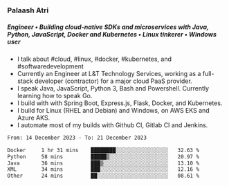 ### Palaash Atri

##### Engineer • Building cloud-native SDKs and microservices with Java, Python, JavaScript, Docker and Kubernetes • Linux tinkerer • Windows user

- I talk about #cloud, #linux, #docker, #kubernetes, and #softwaredevelopment
- Currently an Engineer at L&T Technology Services, working as a full-stack developer (contractor) for a major cloud PaaS provider.
- I speak Java, JavaScript, Python 3, Bash and Powershell. Currently learning how to speak Go.
- I build with with Spring Boot, Express.js, Flask, Docker, and Kubernetes.
- I build for Linux (RHEL and Debian) and Windows, on AWS EKS and Azure AKS.
- I automate most of my builds with Github CI, Gitlab CI and Jenkins.

<!--
**palaashatri/palaashatri** is a ✨ _special_ ✨ repository because its `README.md` (this file) appears on your GitHub profile.

Here are some ideas to get you started:

- 🔭 I’m currently working on ...
- 🌱 I’m currently learning ...
- 👯 I’m looking to collaborate on ...
- 🤔 I’m looking for help with ...
- 💬 Ask me about ...
- 📫 How to reach me: ...
- 😄 Pronouns: ...
- ⚡ Fun fact: ...
-->

<!--START_SECTION:waka-->

```txt
From: 14 December 2023 - To: 21 December 2023

Docker     1 hr 31 mins    ████████░░░░░░░░░░░░░░░░░   32.63 %
Python     58 mins         █████▒░░░░░░░░░░░░░░░░░░░   20.97 %
Java       36 mins         ███▒░░░░░░░░░░░░░░░░░░░░░   13.10 %
XML        34 mins         ███░░░░░░░░░░░░░░░░░░░░░░   12.16 %
Other      24 mins         ██░░░░░░░░░░░░░░░░░░░░░░░   08.61 %
```

<!--END_SECTION:waka-->
